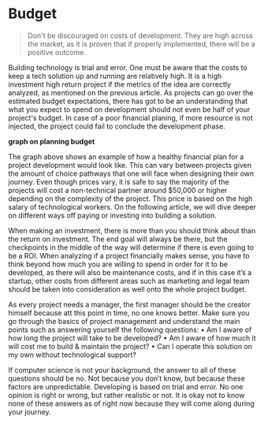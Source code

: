# Budget
>Don't be discouraged on costs of development. They are high across the market, as it is proven that if properly implemented, there will be a positive outcome. 

Building technology is trial and error. One must be aware that the costs to keep a tech solution up and running are relatively high. It is a high investment high return project if the metrics of the idea are correctly analyzed, as mentioned on the previous article. As projects can go over the estimated budget expectations, there has got to be an understanding that what you expect to spend on development should not even be half of your project's budget. In case of a poor financial planing, if more resource is not injected, the project could fail to conclude the development phase.

**graph on planning budget**

The graph above shows an example of how a healthy financial plan for a project development would look like. This can vary between projects given the amount of choice pathways that one will face when designing their own journey. Even though prices vary, it is safe to say the majority of the projects will cost a non-technical partner around $50,000 or higher depending on the complexity of the project. This price is based on the high salary of technological workers. On the following article, we will dive deeper on different ways off paying or investing into building a solution. 

When making an investment, there is more than you should think about than the return on investment. The end goal will always be there, but the checkpoints in the middle of the way will determine if there is even going to be a ROI. When analyzing if a project financially makes sense, you have to think beyond how much you are willing to spend in order for it to be developed, as there will also be maintenance costs, and if in this case it’s a startup, other costs from different areas such as marketing and legal team should be taken into consideration as well onto the whole project budget.

As every project needs a manager, the first manager should be the creator himself because att this point in time, no one knows better. Make sure you go through the basics of project management and understand the main points such as answering yourself the following questions:
• Am I aware of how long the project will take to be developed?
• Am I aware of how much it will cost me to build & maintain the project?
• Can I operate this solution on my own without technological support?

If computer science is not your background, the answer to all of these questions should be no. Not because you don’t know, but because these factors are unpredictable. Developing is based on trial and error. No one opinion is right or wrong, but rather realistic or not. It is okay not to know none of these answers as of right now because they will come along during your journey.